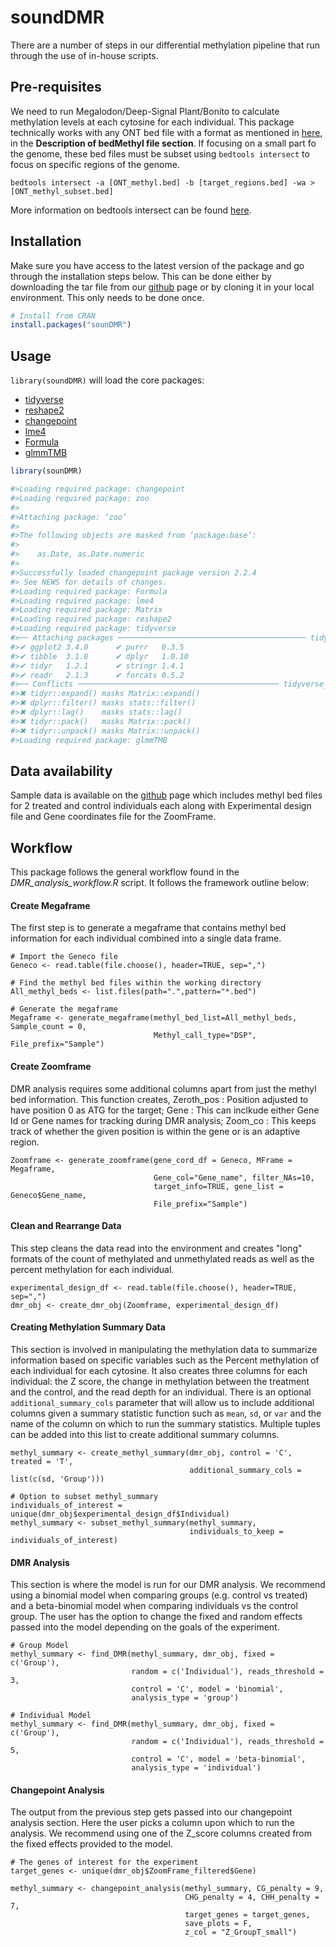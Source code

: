 # soundDMR

There are a number of steps in our differential methylation pipeline that run through the use of in-house scripts.  


## Pre-requisites
We need to run Megalodon/Deep-Signal Plant/Bonito to calculate methylation levels at each cytosine for each individual. This package technically works with any ONT bed file with a format as mentioned in [here](https://www.encodeproject.org/data-standards/wgbs/), in the **Description of bedMethyl file section**. If focusing on a small part fo the genome, these bed files must be subset using `bedtools intersect` to focus on specific regions of the genome.

``` 
bedtools intersect -a [ONT_methyl.bed] -b [target_regions.bed] -wa > [ONT_methyl_subset.bed]
```
More information on bedtools intersect can be found [here](https://bedtools.readthedocs.io/en/latest/content/tools/intersect.html).


## Installation
Make sure you have access to the latest version of the package and go through the installation steps below. This can be done either by downloading the tar file from our [github](https://github.com/SoundAg/DMR_analysis) page or by cloning it in your local environment.
This only needs to be done once.

<div class=".pkgdown-release">

``` r
# Install from CRAN
install.packages("sounDMR")
```

</div>

## Usage
`library(soundDMR)` will load the core packages:

- [tidyverse](https://tidyverse.org)
- [reshape2](https://www.rdocumentation.org/packages/reshape2/versions/1.4.4)
- [changepoint](https://cran.r-project.org/web/packages/changepoint/changepoint.pdf)
- [lme4](https://cran.r-project.org/web/packages/lme4/lme4.pdf)
- [Formula](https://www.rdocumentation.org/packages/stats/versions/3.6.2/topics/formula)
- [glmmTMB](https://cran.r-project.org/web/packages/glmmTMB/glmmTMB.pdf)

``` r
library(sounDMR)

#>Loading required package: changepoint
#>Loading required package: zoo
#>
#>Attaching package: ‘zoo’
#>
#>The following objects are masked from ‘package:base’:
#>
#>    as.Date, as.Date.numeric
#>
#>Successfully loaded changepoint package version 2.2.4
#> See NEWS for details of changes.
#>Loading required package: Formula
#>Loading required package: lme4
#>Loading required package: Matrix
#>Loading required package: reshape2
#>Loading required package: tidyverse
#>── Attaching packages ────────────────────────────────────────── tidyverse 1.3.2 ──
#>✔ ggplot2 3.4.0      ✔ purrr   0.3.5 
#>✔ tibble  3.1.8      ✔ dplyr   1.0.10
#>✔ tidyr   1.2.1      ✔ stringr 1.4.1 
#>✔ readr   2.1.3      ✔ forcats 0.5.2 
#>── Conflicts ───────────────────────────────────────────── tidyverse_conflicts() ──
#>✖ tidyr::expand() masks Matrix::expand()
#>✖ dplyr::filter() masks stats::filter()
#>✖ dplyr::lag()    masks stats::lag()
#>✖ tidyr::pack()   masks Matrix::pack()
#>✖ tidyr::unpack() masks Matrix::unpack()
#>Loading required package: glmmTMB

```

## Data availability
Sample data is available on the [github](https://github.com/SoundAg/sounDMR) page which includes methyl bed files for 2 treated and control individuals each along with Experimental design file and Gene coordinates file for the ZoomFrame.


## Workflow
This package follows the general workflow found in the *DMR_analysis_workflow.R* script. It follows the framework outline below:

#### Create Megaframe
The first step is to generate a megaframe that contains methyl bed information for each individual combined into a single data frame.

```
# Import the Geneco file
Geneco <- read.table(file.choose(), header=TRUE, sep=",")

# Find the methyl bed files within the working directory
All_methyl_beds <- list.files(path=".",pattern="*.bed")

# Generate the megaframe
Megaframe <- generate_megaframe(methyl_bed_list=All_methyl_beds, Sample_count = 0, 
                                Methyl_call_type="DSP",  File_prefix="Sample")
```

#### Create Zoomframe
DMR analysis requires some additional columns apart from just the methyl bed information.
This function creates,
Zeroth_pos : Position adjusted to have position 0 as ATG for the target;
Gene : This can inclkude either Gene Id or Gene names for tracking during DMR analysis;
Zoom_co : This keeps track of whether the given position is within the gene or is an adaptive region.

```
Zoomframe <- generate_zoomframe(gene_cord_df = Geneco, MFrame = Megaframe, 
                                Gene_col="Gene_name", filter_NAs=10, 
                                target_info=TRUE, gene_list = Geneco$Gene_name, 
                                File_prefix="Sample")
```

#### Clean and Rearrange Data
This step cleans the data read into the environment and creates "long" formats
of the count of methylated and unmethylated reads as well as the percent
methylation for each individual.

```
experimental_design_df <- read.table(file.choose(), header=TRUE, sep=",")
dmr_obj <- create_dmr_obj(Zoomframe, experimental_design_df)
```

#### Creating Methylation Summary Data
This section is involved in manipulating the methylation data to summarize
information based on specific variables such as the Percent methylation of each
individual for each cytosine. It also creates three columns for each individual:
the Z score, the change in methylation between the treatment and the control, and
the read depth for an individual. There is an optional `additional_summary_cols`
parameter that will allow us to include additional columns given a summary
statistic function such as `mean`, `sd`, or `var` and the name of the column on 
which to run the summary statistics. Multiple tuples can be added into this
list to create additional summary columns. 

```
methyl_summary <- create_methyl_summary(dmr_obj, control = 'C', treated = 'T',
                                        additional_summary_cols = list(c(sd, 'Group')))

# Option to subset methyl_summary
individuals_of_interest = unique(dmr_obj$experimental_design_df$Individual)
methyl_summary <- subset_methyl_summary(methyl_summary, 
                                        individuals_to_keep = individuals_of_interest)
```

#### DMR Analysis
This section is where the model is run for our DMR analysis. We recommend using a
binomial model when comparing groups (e.g. control vs treated) and a beta-binomial
model when comparing individuals vs the control group. The user has the option to change the fixed
and random effects passed into the model depending on the goals of the experiment.

```
# Group Model
methyl_summary <- find_DMR(methyl_summary, dmr_obj, fixed = c('Group'), 
                           random = c('Individual'), reads_threshold = 3, 
                           control = 'C', model = 'binomial', 
                           analysis_type = 'group')
                           
# Individual Model
methyl_summary <- find_DMR(methyl_summary, dmr_obj, fixed = c('Group'), 
                           random = c('Individual'), reads_threshold = 5, 
                           control = 'C', model = 'beta-binomial', 
                           analysis_type = 'individual')
```

#### Changepoint Analysis
The output from the previous step gets passed into our changepoint analysis
section. Here the user picks a column upon which to run the analysis. We
recommend using one of the Z_score columns created from the fixed effects provided
to the model.

```
# The genes of interest for the experiment
target_genes <- unique(dmr_obj$ZoomFrame_filtered$Gene)

methyl_summary <- changepoint_analysis(methyl_summary, CG_penalty = 9, 
                                       CHG_penalty = 4, CHH_penalty = 7, 
                                       target_genes = target_genes,
                                       save_plots = F,
                                       z_col = "Z_GroupT_small")
```


